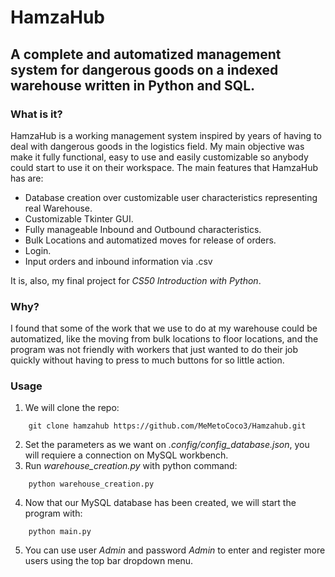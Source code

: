 # HamzaHub
## A complete and automatized management system for dangerous goods on a indexed warehouse written in Python and SQL.

### What is it?
HamzaHub is a working management system inspired by years of having to deal with dangerous goods in the logistics field. My main objective was make it fully functional, easy to use and easily customizable so anybody could start to use it on their workspace. The main features that HamzaHub has are:
- Database creation over customizable user characteristics representing real Warehouse. 
- Customizable Tkinter GUI.
- Fully manageable Inbound and Outbound characteristics. 
- Bulk Locations and automatized moves for release of orders. 
- Login.
- Input orders and inbound information via .csv

It is, also, my final project for *CS50 Introduction with Python*.

### Why?
I found that some of the work that we use to do at my warehouse could be automatized, like the moving from bulk locations to floor locations, and the program was not friendly with workers that just wanted to do their job quickly without having to press to much buttons for so little action. 

### Usage
1. We will clone the repo: 
```shell
    git clone hamzahub https://github.com/MeMetoCoco3/Hamzahub.git
```
2. Set the parameters as we want on *.config/config_database.json*, you will requiere a connection on MySQL workbench.
3. Run *warehouse_creation.py* with python command:
```shell
    python warehouse_creation.py 
```
4. Now that our MySQL database has been created, we will start the program with:
```shell
    python main.py
```
5. You can use user *Admin* and password *Admin* to enter and register more users using the top bar dropdown menu.


